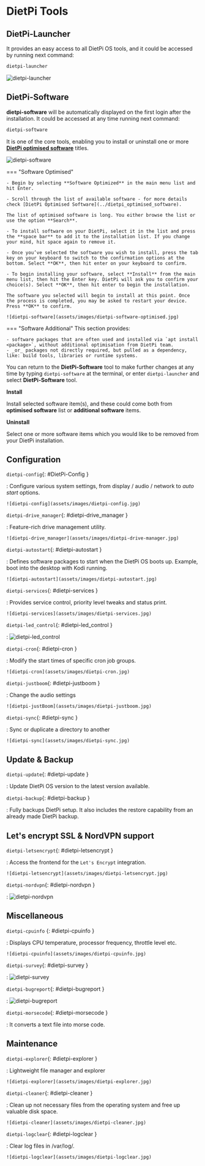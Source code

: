 # DietPi Tools

## DietPi-Launcher

It provides an easy access to all DietPi OS tools, and it could be accessed by running next command:

``` bash
dietpi-launcher
```

![dietpi-launcher](assets/images/dietpi-launcher.jpg)

## DietPi-Software

**dietpi-software** will be automatically displayed on the first login after the installation. It could be accessed at any time running next command:

``` bash
dietpi-software
```

It is one of the core tools, enabling you to install or uninstall one or more [**DietPi optimised software**](../dietpi_optimised_software/) titles.

![dietpi-software](assets/images/dietpi-software.jpg)

=== "Software Optimised"

    - Begin by selecting **Software Optimized** in the main menu list and hit Enter.    

    - Scroll through the list of available software - for more details check [DietPi Optimised Software](../dietpi_optimised_software).

    The list of optimised software is long. You either browse the list or use the option **Search**.

    - To install software on your DietPi, select it in the list and press the **space bar** to add it to the installation list. If you change your mind, hit space again to remove it.

    - Once you’ve selected the software you wish to install, press the tab key on your keyboard to switch to the confirmation options at the bottom. Select **OK**, then hit enter on your keyboard to confirm.

    - To begin installing your software, select **Install** from the main menu list, then hit the Enter key. DietPi will ask you to confirm your choice(s). Select **OK**, then hit enter to begin the installation.

    The software you selected will begin to install at this point. Once the process is completed, you may be asked to restart your device. Press **OK** to confirm.

    ![dietpi-software](assets/images/dietpi-software-optimised.jpg)

=== "Software Additional"
    This section provides:

    - software packages that are often used and installed via `apt install <package>`, without additional optimisation from DietPi team.
    - _or_ packages not directly required, but pulled as a dependency, like: build tools, libraries or runtime systems.

You can return to the **DietPi-Software** tool to make further changes at any time by typing `dietpi-software` at the terminal, or enter `dietpi-launcher` and select **DietPi-Software** tool.

**Install**

Install selected software item(s), and these could come both from **optimised software** list or **additional software** items.

**Uninstall**

Select one or more software items which you would like to be removed from your DietPi installation.

## Configuration

`dietpi-config`{: #DietPi-Config }

:    Configure various system settings, from display / audio / network to _auto start_ options.  

    ![dietpi-config](assets/images/dietpi-config.jpg)

`dietpi-drive_manager`{: #dietpi-drive_manager }

:    Feature-rich drive management utility.

    ![dietpi-drive_manager](assets/images/dietpi-drive-manager.jpg)

`dietpi-autostart`{: #dietpi-autostart }

:    Defines software packages to start when the DietPi OS boots up. Example, boot into the desktop with Kodi running.

    ![dietpi-autostart](assets/images/dietpi-autostart.jpg)

`dietpi-services`{: #dietpi-services }

:    Provides service control, priority level tweaks and status print.

    ![dietpi-services](assets/images/dietpi-services.jpg)

`dietpi-led_control`{: #dietpi-led_control }

:    ![dietpi-led_control](assets/images/dietpi-ledcontrol.jpg)

`dietpi-cron`{: #dietpi-cron }

:    Modify the start times of specific cron job groups.

    ![dietpi-cron](assets/images/dietpi-cron.jpg)

`dietpi-justboom`{: #dietpi-justboom }

:    Change the audio settings

    ![dietpi-justBoom](assets/images/dietpi-justboom.jpg)

`dietpi-sync`{: #dietpi-sync }

:    Sync or duplicate a directory to another

    ![dietpi-sync](assets/images/dietpi-sync.jpg)

## Update & Backup

`dietpi-update`{: #dietpi-update }

:    Update DietPi OS version to the latest version available.

`dietpi-backup`{: #dietpi-backup }

:    Fully backups DietPi setup. It also includes the restore capability from an already made DietPi backup.

## Let's encrypt SSL & NordVPN support

`dietpi-letsencrypt`{: #dietpi-letsencrypt }

:    Access the frontend for the `Let's Encrypt` integration.

    ![dietpi-letsencrypt](assets/images/dietpi-letsencrypt.jpg)

`dietpi-nordvpn`{: #dietpi-nordvpn }

:    ![dietpi-nordvpn](assets/images/dietpi-nordvpn.jpg)

## Miscellaneous

`dietpi-cpuinfo` {: #dietpi-cpuinfo }

:    Displays CPU temperature, processor frequency, throttle level etc.

    ![dietpi-cpuinfo](assets/images/dietpi-cpuinfo.jpg)

`dietpi-survey`{: #dietpi-survey }

:    ![dietpi-survey](assets/images/dietpi-survey.jpg)

`dietpi-bugreport`{: #dietpi-bugreport }

:    ![dietpi-bugreport](assets/images/dietpi-bugreport.jpg)

`dietpi-morsecode`{: #dietpi-morsecode }

:    It converts a text file into morse code.

## Maintenance

`dietpi-explorer`{: #dietpi-explorer }

:    Lightweight file manager and explorer

    ![dietpi-explorer](assets/images/dietpi-explorer.jpg)

`dietpi-cleaner`{: #dietpi-cleaner }

:    Clean up not necessary files from the operating system and free up valuable disk space.

    ![dietpi-cleaner](assets/images/dietpi-cleaner.jpg)

`dietpi-logclear`{: #dietpi-logclear }

:    Clear log files in /var/log/.

    ![dietpi-logclear](assets/images/dietpi-logclear.jpg)
